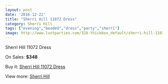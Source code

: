 ```yaml
---
layout: post
date: '2016-12-22'
title: "Sherri Hill 11072 Dress"
category: Sherri Hill
tags: ["evening","beaded","dress","party","sherri"]
image: http://www.lustparties.com/328-thickbox_default/sherri-hill-11072-dress.jpg
---
```

Sherri Hill 11072 Dress

On Sales: **$348**
<a href="https://www.lustparties.com/en/sherri-hill/120-sherri-hill-11072-dress.html"><amp-img layout="responsive" width="600" height="600" src="//www.lustparties.com/328-thickbox_default/sherri-hill-11072-dress.jpg" alt="Sherri Hill 11072 Dress 0" /></a>
<a href="https://www.lustparties.com/en/sherri-hill/120-sherri-hill-11072-dress.html"><amp-img layout="responsive" width="600" height="600" src="//www.lustparties.com/329-thickbox_default/sherri-hill-11072-dress.jpg" alt="Sherri Hill 11072 Dress 1" /></a>
<a href="https://www.lustparties.com/en/sherri-hill/120-sherri-hill-11072-dress.html"><amp-img layout="responsive" width="600" height="600" src="//www.lustparties.com/330-thickbox_default/sherri-hill-11072-dress.jpg" alt="Sherri Hill 11072 Dress 2" /></a>
<a href="https://www.lustparties.com/en/sherri-hill/120-sherri-hill-11072-dress.html"><amp-img layout="responsive" width="600" height="600" src="//www.lustparties.com/331-thickbox_default/sherri-hill-11072-dress.jpg" alt="Sherri Hill 11072 Dress 3" /></a>
<a href="https://www.lustparties.com/en/sherri-hill/120-sherri-hill-11072-dress.html"><amp-img layout="responsive" width="600" height="600" src="//www.lustparties.com/332-thickbox_default/sherri-hill-11072-dress.jpg" alt="Sherri Hill 11072 Dress 4" /></a>
<a href="https://www.lustparties.com/en/sherri-hill/120-sherri-hill-11072-dress.html"><amp-img layout="responsive" width="600" height="600" src="//www.lustparties.com/333-thickbox_default/sherri-hill-11072-dress.jpg" alt="Sherri Hill 11072 Dress 5" /></a>
<a href="https://www.lustparties.com/en/sherri-hill/120-sherri-hill-11072-dress.html"><amp-img layout="responsive" width="600" height="600" src="//www.lustparties.com/334-thickbox_default/sherri-hill-11072-dress.jpg" alt="Sherri Hill 11072 Dress 6" /></a>

Buy it: [Sherri Hill 11072 Dress](https://www.lustparties.com/en/sherri-hill/120-sherri-hill-11072-dress.html "Sherri Hill 11072 Dress")

View more: [Sherri Hill](https://www.lustparties.com/en/2-sherri-hill "Sherri Hill")